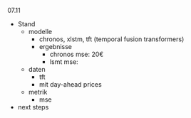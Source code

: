 07.11
- Stand
    - modelle
        - chronos, xlstm, tft (temporal fusion transformers)
        - ergebnisse
            - chronos 
                mse: 20€
            - lsmt
                mse: 
    - daten
        - tft
        - mit day-ahead prices
    - metrik
        - mse
- next steps
    
